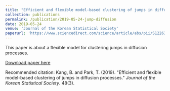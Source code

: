 ```yaml
---
title: "Efficient and flexible model-based clustering of jumps in diffusion processes"
collection: publications
permalink: /publication/2019-05-24-jump-diffusion
date: 2019-05-24
venue: 'Journal of the Korean Statistical Society'
paperurl: 'https://www.sciencedirect.com/science/article/abs/pii/S1226319219300377'
---
```

This paper is about a flexible model for clustering jumps in diffusion processes.

[Download paper here](https://www.sciencedirect.com/science/article/abs/pii/S1226319219300377)

Recommended citation: Kang, B. and Park, T. (2019). "Efficient and flexible model-based clustering of jumps in diffusion processes." <i>Journal of the Korean Statistical Society</i>. 48(3).
